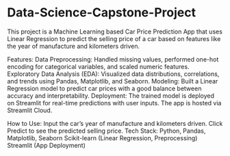 # Data-Science-Capstone-Project
This project is a Machine Learning based Car Price Prediction App that uses Linear Regression to predict the selling price of a car based on features like the year of manufacture and kilometers driven.

Features:
Data Preprocessing: Handled missing values, performed one-hot encoding for categorical variables, and scaled numeric features.
Exploratory Data Analysis (EDA): Visualized data distributions, correlations, and trends using Pandas, Matplotlib, and Seaborn.
Modeling: Built a Linear Regression model to predict car prices with a good balance between accuracy and interpretability.
Deployment: The trained model is deployed on Streamlit for real-time predictions with user inputs. The app is hosted via Streamlit Cloud.

How to Use:
Input the car’s year of manufacture and kilometers driven.
Click Predict to see the predicted selling price.
Tech Stack:
Python, Pandas, Matplotlib, Seaborn
Scikit-learn (Linear Regression, Preprocessing)
Streamlit (App Deployment)

